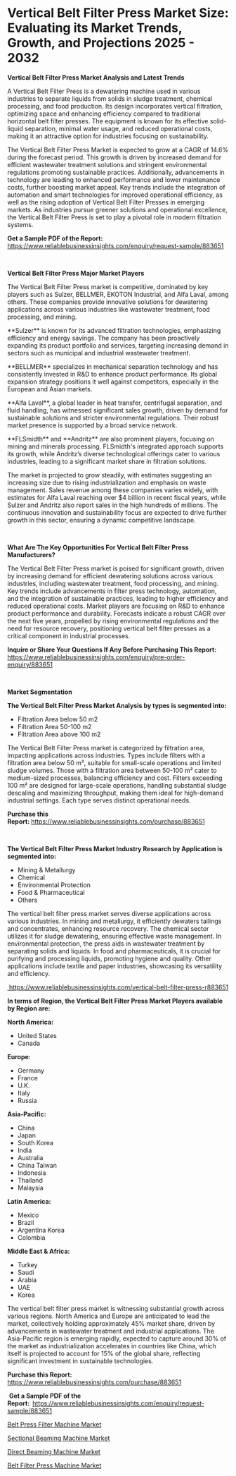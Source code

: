 <p><h1>Vertical Belt Filter Press Market Size: Evaluating its Market Trends, Growth, and Projections 2025 - 2032</h1></p><p><strong>Vertical Belt Filter Press Market Analysis and Latest Trends</strong></p>
<p><p>A Vertical Belt Filter Press is a dewatering machine used in various industries to separate liquids from solids in sludge treatment, chemical processing, and food production. Its design incorporates vertical filtration, optimizing space and enhancing efficiency compared to traditional horizontal belt filter presses. The equipment is known for its effective solid-liquid separation, minimal water usage, and reduced operational costs, making it an attractive option for industries focusing on sustainability.</p><p>The Vertical Belt Filter Press Market is expected to grow at a CAGR of 14.6% during the forecast period. This growth is driven by increased demand for efficient wastewater treatment solutions and stringent environmental regulations promoting sustainable practices. Additionally, advancements in technology are leading to enhanced performance and lower maintenance costs, further boosting market appeal. Key trends include the integration of automation and smart technologies for improved operational efficiency, as well as the rising adoption of Vertical Belt Filter Presses in emerging markets. As industries pursue greener solutions and operational excellence, the Vertical Belt Filter Press is set to play a pivotal role in modern filtration systems.</p></p>
<p><strong>Get a Sample PDF of the Report:&nbsp;</strong> <a href="https://www.reliablebusinessinsights.com/enquiry/request-sample/883651?utm_campaign=1877&utm_medium=2&utm_source=Github&utm_content=ia&utm_term=24022025&utm_id=vertical-belt-filter-press">https://www.reliablebusinessinsights.com/enquiry/request-sample/883651</a></p>
<p>&nbsp;</p>
<p><strong>Vertical Belt Filter Press Major Market Players</strong></p>
<p><p>The Vertical Belt Filter Press market is competitive, dominated by key players such as Sulzer, BELLMER, EKOTON Industrial, and Alfa Laval, among others. These companies provide innovative solutions for dewatering applications across various industries like wastewater treatment, food processing, and mining.</p><p>**Sulzer** is known for its advanced filtration technologies, emphasizing efficiency and energy savings. The company has been proactively expanding its product portfolio and services, targeting increasing demand in sectors such as municipal and industrial wastewater treatment.</p><p>**BELLMER** specializes in mechanical separation technology and has consistently invested in R&D to enhance product performance. Its global expansion strategy positions it well against competitors, especially in the European and Asian markets.</p><p>**Alfa Laval**, a global leader in heat transfer, centrifugal separation, and fluid handling, has witnessed significant sales growth, driven by demand for sustainable solutions and stricter environmental regulations. Their robust market presence is supported by a broad service network.</p><p>**FLSmidth** and **Andritz** are also prominent players, focusing on mining and minerals processing. FLSmidth's integrated approach supports its growth, while Andritz’s diverse technological offerings cater to various industries, leading to a significant market share in filtration solutions.</p><p>The market is projected to grow steadily, with estimates suggesting an increasing size due to rising industrialization and emphasis on waste management. Sales revenue among these companies varies widely, with estimates for Alfa Laval reaching over $4 billion in recent fiscal years, while Sulzer and Andritz also report sales in the high hundreds of millions. The continuous innovation and sustainability focus are expected to drive further growth in this sector, ensuring a dynamic competitive landscape.</p></p>
<p>&nbsp;</p>
<p><strong>What Are The Key Opportunities For Vertical Belt Filter Press Manufacturers?</strong></p>
<p><p>The Vertical Belt Filter Press market is poised for significant growth, driven by increasing demand for efficient dewatering solutions across various industries, including wastewater treatment, food processing, and mining. Key trends include advancements in filter press technology, automation, and the integration of sustainable practices, leading to higher efficiency and reduced operational costs. Market players are focusing on R&D to enhance product performance and durability. Forecasts indicate a robust CAGR over the next five years, propelled by rising environmental regulations and the need for resource recovery, positioning vertical belt filter presses as a critical component in industrial processes.</p></p>
<p><strong>Inquire or Share Your Questions If Any Before Purchasing This Report:</strong> <a href="https://www.reliablebusinessinsights.com/enquiry/pre-order-enquiry/883651?utm_campaign=1877&utm_medium=2&utm_source=Github&utm_content=ia&utm_term=24022025&utm_id=vertical-belt-filter-press">https://www.reliablebusinessinsights.com/enquiry/pre-order-enquiry/883651</a></p>
<p>&nbsp;</p>
<p><strong>Market Segmentation</strong></p>
<p><strong>The Vertical Belt Filter Press Market Analysis by types is segmented into:</strong></p>
<p><ul><li>Filtration Area below 50 m2</li><li>Filtration Area 50-100 m2</li><li>Filtration Area above 100 m2</li></ul></p>
<p><p>The Vertical Belt Filter Press market is categorized by filtration area, impacting applications across industries. Types include filters with a filtration area below 50 m², suitable for small-scale operations and limited sludge volumes. Those with a filtration area between 50-100 m² cater to medium-sized processes, balancing efficiency and cost. Filters exceeding 100 m² are designed for large-scale operations, handling substantial sludge descaling and maximizing throughput, making them ideal for high-demand industrial settings. Each type serves distinct operational needs.</p></p>
<p><strong>Purchase this Report:&nbsp;</strong><a href="https://www.reliablebusinessinsights.com/purchase/883651?utm_campaign=1877&utm_medium=2&utm_source=Github&utm_content=ia&utm_term=24022025&utm_id=vertical-belt-filter-press">https://www.reliablebusinessinsights.com/purchase/883651</a></p>
<p>&nbsp;</p>
<p><strong>The Vertical Belt Filter Press Market Industry Research by Application is segmented into:</strong></p>
<p><ul><li>Mining & Metallurgy</li><li>Chemical</li><li>Environmental Protection</li><li>Food & Pharmaceutical</li><li>Others</li></ul></p>
<p><p>The vertical belt filter press market serves diverse applications across various industries. In mining and metallurgy, it efficiently dewaters tailings and concentrates, enhancing resource recovery. The chemical sector utilizes it for sludge dewatering, ensuring effective waste management. In environmental protection, the press aids in wastewater treatment by separating solids and liquids. In food and pharmaceuticals, it is crucial for purifying and processing liquids, promoting hygiene and quality. Other applications include textile and paper industries, showcasing its versatility and efficiency.</p></p>
<p><a href="https://www.reliablebusinessinsights.com/vertical-belt-filter-press-r883651?utm_campaign=1877&utm_medium=2&utm_source=Github&utm_content=ia&utm_term=24022025&utm_id=vertical-belt-filter-press">&nbsp;https://www.reliablebusinessinsights.com/vertical-belt-filter-press-r883651</a></p>
<p><strong>In terms of Region, the Vertical Belt Filter Press Market Players available by Region are:</strong></p>
<p>
    <p> <strong> North America: </strong>
        <ul>
            <li>United States</li>
            <li>Canada</li>
        </ul>
        </p> 
    <p> <strong> Europe: </strong>
        <ul>
            <li>Germany</li>
            <li>France</li>
            <li>U.K.</li>
            <li>Italy</li>
            <li>Russia</li>
        </ul>
        </p> 
    <p> <strong> Asia-Pacific: </strong>
        <ul>
            <li>China</li>
            <li>Japan</li>
            <li>South Korea</li>
            <li>India</li>
            <li>Australia</li>
            <li>China Taiwan</li>
            <li>Indonesia</li>
            <li>Thailand</li>
            <li>Malaysia</li>
        </ul>
        </p> 
    <p> <strong> Latin America: </strong>
        <ul>
            <li>Mexico</li>
            <li>Brazil</li>
            <li>Argentina Korea</li>
            <li>Colombia</li>
        </ul>
        </p> 
    <p> <strong> Middle East & Africa: </strong>
        <ul>
            <li>Turkey</li>
            <li>Saudi</li>
            <li>Arabia</li>
            <li>UAE</li>
            <li>Korea</li>
        </ul>
    </p>
    </p>
<p><p>The vertical belt filter press market is witnessing substantial growth across various regions. North America and Europe are anticipated to lead the market, collectively holding approximately 45% market share, driven by advancements in wastewater treatment and industrial applications. The Asia-Pacific region is emerging rapidly, expected to capture around 30% of the market as industrialization accelerates in countries like China, which itself is projected to account for 15% of the global share, reflecting significant investment in sustainable technologies.</p></p>
<p><strong>Purchase this Report: </strong><a href="https://www.reliablebusinessinsights.com/purchase/883651?utm_campaign=1877&utm_medium=2&utm_source=Github&utm_content=ia&utm_term=24022025&utm_id=vertical-belt-filter-press">https://www.reliablebusinessinsights.com/purchase/883651</a></p>
<p>&nbsp;<strong>Get a Sample PDF of the Report:&nbsp;&nbsp;</strong><a href="https://www.reliablebusinessinsights.com/enquiry/request-sample/883651?utm_campaign=1877&utm_medium=2&utm_source=Github&utm_content=ia&utm_term=24022025&utm_id=vertical-belt-filter-press">https://www.reliablebusinessinsights.com/enquiry/request-sample/883651</a></p>
<p><strong></strong></p>
<p><p><a href="https://github.com/elizabethdagraca/Market-Research-Report-List-5/blob/main/belt-press-filter-machine-market.md?utm_campaign=1877&utm_medium=2&utm_source=Github&utm_content=ia&utm_term=24022025&utm_id=vertical-belt-filter-press">Belt Press Filter Machine Market</a></p><p><a href="https://github.com/tandepinho3p/Market-Research-Report-List-1/blob/main/sectional-beaming-machine-market.md?utm_campaign=1877&utm_medium=2&utm_source=Github&utm_content=ia&utm_term=24022025&utm_id=vertical-belt-filter-press">Sectional Beaming Machine Market</a></p><p><a href="https://github.com/ceryndepkeb9/Market-Research-Report-List-1/blob/main/direct-beaming-machine-market.md?utm_campaign=1877&utm_medium=2&utm_source=Github&utm_content=ia&utm_term=24022025&utm_id=vertical-belt-filter-press">Direct Beaming Machine Market</a></p><p><a href="https://github.com/elizabethdagraca/Market-Research-Report-List-5/blob/main/belt-filter-press-machine-market.md?utm_campaign=1877&utm_medium=2&utm_source=Github&utm_content=ia&utm_term=24022025&utm_id=vertical-belt-filter-press">Belt Filter Press Machine Market</a></p></p>